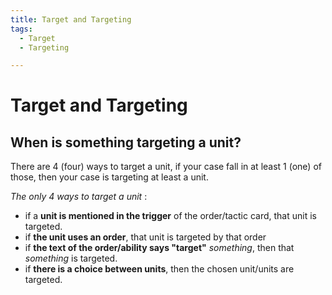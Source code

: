 ```yaml
---
title: Target and Targeting
tags:
  - Target
  - Targeting

---
```


# Target and Targeting

## When is something targeting a unit?

There are 4 (four) ways to target a unit, if your case fall in at least 1 (one) of those, then your case is targeting at least a unit.

*The only 4 ways to target a unit* :
- if a **unit is mentioned in the trigger** of the order/tactic card, that unit is targeted.
- if **the unit uses an order**, that unit is targeted by that order
- if **the text of the order/ability says "target"** *something*, then that *something* is targeted.
- if **there is a choice between units**, then the chosen unit/units are targeted.


